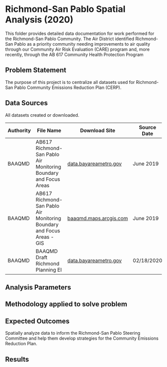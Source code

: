 # Richmond-San Pablo Spatial Analysis (2020)

This folder provides detailed data documentation for work performed for the Richmond-San Pablo Community. The Air District identified Richmond-San Pablo as a priority community needing improvements to air quality through our Community Air Risk Evaluation (CARE) program and, more recently, through the AB 617 Community Health Protection Program 

## Problem Statement

The purpose of this project is to centralize all datasets used for Richmond-San Pablo Community Emissions Reduction Plan (CERP). 


## Data Sources

All datasets created or downloaded.


| __Authority__ | __File Name__ | __Download Site__ | __Source Date__ |
|-------------|------------|------------|------------|
| BAAQMD         | AB617 Richmond-San Pablo Air Monitoring Boundary and Focus Areas | [data.bayareametro.gov](https://data.bayareametro.gov/Environment/AB617-Richmond-San-Pablo-Community-Boundary-and-Fo/mqvs-ie9t)    | June 2019     |
| BAAQMD         | AB617 Richmond-San Pablo Air Monitoring Boundary and Focus Areas - GIS | [baaqmd.maps.arcgis.com](https://baaqmd.maps.arcgis.com/home/webmap/viewer.html?useExisting=1&layers=4bf66f78890c481290a68b82da8a684d)     | June 2019     |
| BAAQMD         | BAAQMD Draft Richmond Planning EI | [data.bayareametro.gov](<insert link>)     | 02/18/2020     |


## Analysis Parameters


## Methodology applied to solve problem


## Expected Outcomes

Spatially analyze data to inform the Richmond-San Pablo Steering Committee and help them develop strategies for the Community Emissions Reduction Plan. 

## Results

